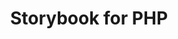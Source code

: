 ---
title: Storybook for PHP
heading: Setting up Storybook for PHP-rendered components
order: 4
status: planned
source_lang: [PHP]
test_lang: [JavaScript, TypeScript]
test_type: [Component, Integration]
sidebarDepth: 0
---